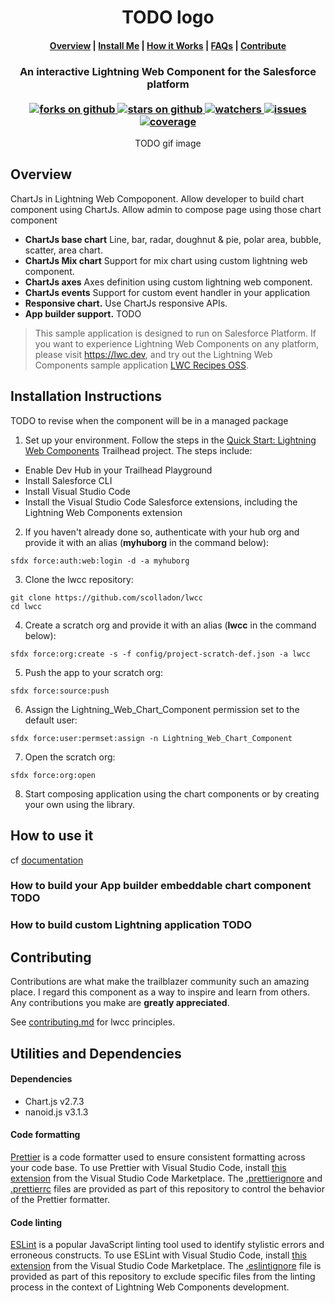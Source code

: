 <h1 align="center">
	TODO logo  
</h1>

<h4 align="center">
	<a href="#overview">Overview</a> |
	<a href="#installation-instructions">Install Me</a> |
	<a href="#how-it-works">How it Works</a> |
	<a href="#faqs">FAQs</a> |
	<a href="#contributing">Contribute</a>
</h4>
	
<h3 align="center">
	An interactive Lightning Web Component for the Salesforce platform<br><br>
	<a href="https://github.com/scolladon/lwcc/network/members">
    		<img alt="forks on github"
		src="https://img.shields.io/github/forks/scolladon/lwcc?style=flat-square&logoColor=blue">
  	</a>
  	<a href="https://github.com/scolladon/lwcc/stargazers">
    		<img alt="stars on github"
		src="https://img.shields.io/github/stars/scolladon/lwcc?style=flat-square">
  	</a>
  	<a href="https://github.com/scolladon/lwcc/watchers">
    		<img alt="watchers"
		src="https://img.shields.io/github/watchers/scolladon/lwcc?style=flat-square">
  	</a>
  	<a href="https://github.com/scolladon/lwcc/issues">
    		<img alt="issues"
		src="https://img.shields.io/github/issues-raw/scolladon/lwcc?style=flat-square">
  	</a>
	<a href="https://codecov.io/gh/scolladon/lwcc">
		<img alt="coverage" src="https://codecov.io/gh/scolladon/lwcc/branch/master/graph/badge.svg" />
	</a>
</h3>

<p align="center">
  TODO gif image
</p>

## Overview

ChartJs in Lightning Web Compoponent. Allow developer to build chart component using ChartJs. Allow admin to compose page using those chart component

- **ChartJs base chart** Line, bar, radar, doughnut & pie, polar area, bubble, scatter, area chart.
- **ChartJs Mix chart** Support for mix chart using custom lightning web component.
- **ChartJs axes** Axes definition using custom lightning web component.
- **ChartJs events** Support for custom event handler in your application
- **Responsive chart.** Use ChartJs responsive APIs.
- **App builder support.** TODO

> This sample application is designed to run on Salesforce Platform. If you want to experience Lightning Web Components on any platform, please visit https://lwc.dev, and try out the Lightning Web Components sample application [LWC Recipes OSS](https://github.com/trailheadapps/lwc-recipes-oss).

## Installation Instructions

TODO to revise when the component will be in a managed package

1. Set up your environment. Follow the steps in the [Quick Start: Lightning Web Components](https://trailhead.salesforce.com/content/learn/projects/quick-start-lightning-web-components/) Trailhead project. The steps include:

- Enable Dev Hub in your Trailhead Playground
- Install Salesforce CLI
- Install Visual Studio Code
- Install the Visual Studio Code Salesforce extensions, including the Lightning Web Components extension

2. If you haven't already done so, authenticate with your hub org and provide it with an alias (**myhuborg** in the command below):

```
sfdx force:auth:web:login -d -a myhuborg
```

3. Clone the lwcc repository:

```
git clone https://github.com/scolladon/lwcc
cd lwcc
```

4. Create a scratch org and provide it with an alias (**lwcc** in the command below):

```
sfdx force:org:create -s -f config/project-scratch-def.json -a lwcc
```

5. Push the app to your scratch org:

```
sfdx force:source:push
```

6. Assign the Lightning_Web_Chart_Component permission set to the default user:

```
sfdx force:user:permset:assign -n Lightning_Web_Chart_Component
```

7. Open the scratch org:

```
sfdx force:org:open
```

8. Start composing application using the chart components or by creating your own using the library.

## How to use it

cf [documentation](https://scolladon.github.io/lwcc/)

### How to build your App builder embeddable chart component TODO

### How to build custom Lightning application TODO

## Contributing

Contributions are what make the trailblazer community such an amazing place. I regard this component as a way to inspire and learn from others. Any contributions you make are **greatly appreciated**.

See [contributing.md](/CONTRIBUTING.md) for lwcc principles.

## Utilities and Dependencies

#### Dependencies

- Chart.js v2.7.3
- nanoid.js v3.1.3

#### Code formatting

[Prettier](https://prettier.io/) is a code formatter used to ensure consistent formatting across your code base. To use Prettier with Visual Studio Code, install [this extension](https://marketplace.visualstudio.com/items?itemName=esbenp.prettier-vscode) from the Visual Studio Code Marketplace. The [.prettierignore](/.prettierignore) and [.prettierrc](/.prettierrc) files are provided as part of this repository to control the behavior of the Prettier formatter.

#### Code linting

[ESLint](https://eslint.org/) is a popular JavaScript linting tool used to identify stylistic errors and erroneous constructs. To use ESLint with Visual Studio Code, install [this extension](https://marketplace.visualstudio.com/items?itemName=salesforce.salesforcedx-vscode-lwc) from the Visual Studio Code Marketplace. The [.eslintignore](/.eslintignore) file is provided as part of this repository to exclude specific files from the linting process in the context of Lightning Web Components development.
